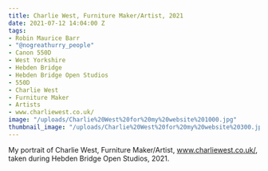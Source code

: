 ```yaml
---
title: Charlie West, Furniture Maker/Artist, 2021
date: 2021-07-12 14:04:00 Z
tags:
- Robin Maurice Barr
- "@nogreathurry_people"
- Canon 550D
- West Yorkshire
- Hebden Bridge
- Hebden Bridge Open Studios
- 550D
- Charlie West
- Furniture Maker
- Artists
- www.charliewest.co.uk/
image: "/uploads/Charlie%20West%20for%20my%20website%201000.jpg"
thumbnail_image: "/uploads/Charlie%20West%20for%20my%20website%20300.jpg"
---
```


My portrait of Charlie West, Furniture Maker/Artist, www.charliewest.co.uk/, taken during Hebden Bridge Open Studios, 2021.